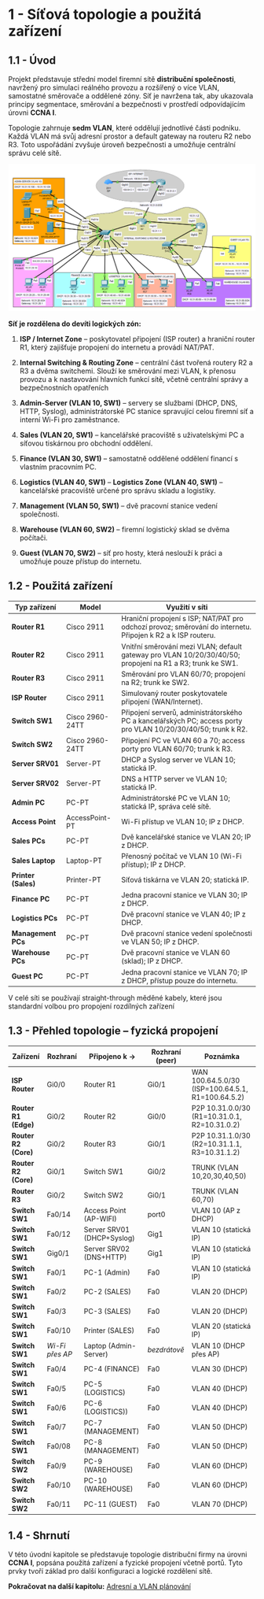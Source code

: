 
# **1 - Síťová topologie a použitá zařízení**

## 1.1 - Úvod

Projekt představuje střední model firemní sítě **distribuční společnosti**, navržený pro simulaci reálného provozu a rozšířený o více VLAN, samostatné směrovače a oddělené zóny. Síť je navržena tak, aby ukazovala principy segmentace, směrování a bezpečnosti v prostředí odpovídajícím úrovni **CCNA I**.

Topologie zahrnuje **sedm VLAN**, které oddělují jednotlivé části podniku. Každá VLAN má svůj adresní prostor a default gateway na routeru R2 nebo R3. Toto uspořádání zvyšuje úroveň bezpečnosti a umožňuje centrální správu celé sítě.

![Typology-map](../images/Pasted%20image%2020250924020629.png)

**Síť je rozdělena do devíti logických zón:**

1. **ISP / Internet Zone** – poskytovatel připojení (ISP router) a hraniční router R1, který zajišťuje propojení do internetu a provádí NAT/PAT.
    
2. **Internal Switching & Routing Zone** – centrální část tvořená routery R2 a R3 a dvěma switchemi. Slouží ke směrování mezi VLAN, k přenosu provozu a k nastavování hlavních funkcí sítě, včetně centrální správy a bezpečnostních opatřeních
    
3. **Admin-Server (VLAN 10, SW1)** – servery se službami (DHCP, DNS, HTTP, Syslog), administrátorské PC stanice spravující celou firemní síť a interní Wi-Fi pro zaměstnance.
    
4. **Sales (VLAN 20, SW1)** – kancelářské pracoviště s uživatelskými PC a síťovou tiskárnou pro obchodní oddělení.
    
5. **Finance (VLAN 30, SW1)** – samostatně oddělené oddělení financí s vlastním pracovním PC.
    
6. **Logistics (VLAN 40, SW1)** – **Logistics Zone (VLAN 40, SW1)** – kancelářské pracoviště určené pro správu skladu a logistiky.
    
7. **Management (VLAN 50, SW1)** – dvě pracovní stanice vedení společnosti.
    
8. **Warehouse (VLAN 60, SW2)** – firemní logistický sklad se dvěma počítači.
    
9. **Guest (VLAN 70, SW2)** – síť pro hosty, která neslouží k práci a umožňuje pouze přístup do internetu.
    

## 1.2 - Použitá zařízení

| Typ zařízení        | Model           | Využití v síti                                                                                                 |
| ------------------- | --------------- | -------------------------------------------------------------------------------------------------------------- |
| **Router R1**       | Cisco 2911      | Hraniční propojení s ISP; NAT/PAT pro odchozí provoz; směrování do internetu. Připojen k R2 a k ISP routeru.   |
| **Router R2**       | Cisco 2911      | Vnitřní směrování mezi VLAN; default gateway pro VLAN 10/20/30/40/50; propojení na R1 a R3; trunk ke SW1.      |
| **Router R3**       | Cisco 2911      | Směrování pro VLAN 60/70; propojení na R2; trunk ke SW2.                                                       |
| **ISP Router**      | Cisco 2911      | Simulovaný router poskytovatele připojení (WAN/Internet).                                                      |
| **Switch SW1**      | Cisco 2960-24TT | Připojení serverů, administrátorského PC a kancelářských PC; access porty pro VLAN 10/20/30/40/50; trunk k R2. |
| **Switch SW2**      | Cisco 2960-24TT | Připojení PC ve VLAN 60 a 70; access porty pro VLAN 60/70; trunk k R3.                                         |
| **Server SRV01**    | Server-PT       | DHCP a Syslog server ve VLAN 10; statická IP.                                                                  |
| **Server SRV02**    | Server-PT       | DNS a HTTP server ve VLAN 10; statická IP.                                                                     |
| **Admin PC**        | PC-PT           | Administrátorské PC ve VLAN 10; statická IP, správa celé sítě.                                                 |
| **Access Point**    | AccessPoint-PT  | Wi-Fi přístup ve VLAN 10; IP z DHCP.                                                                           |
| **Sales PCs**       | PC-PT           | Dvě kancelářské stanice ve VLAN 20; IP z DHCP.                                                                 |
| **Sales Laptop**    | Laptop-PT       | Přenosný počítač ve VLAN 10 (Wi-Fi přístup); IP z DHCP.                                                        |
| **Printer (Sales)** | Printer-PT      | Síťová tiskárna ve VLAN 20; statická IP.                                                                       |
| **Finance PC**      | PC-PT           | Jedna pracovní stanice ve VLAN 30; IP z DHCP.                                                                  |
| **Logistics PCs**   | PC-PT           | Dvě pracovní stanice ve VLAN 40; IP z DHCP.                                                                    |
| **Management PCs**  | PC-PT           | Dvě pracovní stanice vedení společnosti ve VLAN 50; IP z DHCP.                                                 |
| **Warehouse PCs**   | PC-PT           | Dvě pracovní stanice ve VLAN 60 (sklad); IP z DHCP.                                                            |
| **Guest PC**        | PC-PT           | Jedna pracovní stanice ve VLAN 70; IP z DHCP, přístup pouze do internetu.                                      |

V celé síti se používají straight-through měděné kabely, které jsou standardní volbou pro propojení rozdílných zařízení 


## 1.3 - Přehled topologie – fyzická propojení

| Zařízení             | Rozhraní        | Připojeno k ->             | Rozhraní (peer) | Poznámka                                          |
| -------------------- | --------------- | -------------------------- | --------------- | ------------------------------------------------- |
| **ISP Router**       | Gi0/0           | Router R1                  | Gi0/1           | WAN 100.64.5.0/30 (ISP=100.64.5.1, R1=100.64.5.2) |
| **Router R1 (Edge)** | Gi0/2           | Router R2                  | Gi0/0           | P2P 10.31.0.0/30 (R1=10.31.0.1, R2=10.31.0.2)     |
| **Router R2 (Core)** | Gi0/2           | Router R3                  | Gi0/1           | P2P 10.31.1.0/30 (R2=10.31.1.1, R3=10.31.1.2)     |
| **Router R2 (Core)** | Gi0/1           | Switch SW1                 | Gi0/2           | TRUNK (VLAN 10,20,30,40,50)                       |
| **Router R3**        | Gi0/2           | Switch SW2                 | Gi0/1           | TRUNK (VLAN 60,70)                                |
| **Switch SW1**       | Fa0/14          | Access Point (AP-WIFI)     | port0           | VLAN 10 (AP z DHCP)                               |
| **Switch SW1**       | Fa0/12          | Server SRV01 (DHCP+Syslog) | Gig1            | VLAN 10 (statická IP)                             |
| **Switch SW1**       | Gig0/1          | Server SRV02 (DNS+HTTP)    | Gig1            | VLAN 10 (statická IP)                             |
| **Switch SW1**       | Fa0/1           | PC-1 (Admin)               | Fa0             | VLAN 10 (statická IP)                             |
| **Switch SW1**       | Fa0/2           | PC-2 (SALES)               | Fa0             | VLAN 20 (DHCP)                                    |
| **Switch SW1**       | Fa0/3           | PC-3 (SALES)               | Fa0             | VLAN 20 (DHCP)                                    |
| **Switch SW1**       | Fa0/10          | Printer (SALES)            | Fa0             | VLAN 20 (statická IP)                             |
| **Switch SW1**       | _Wi-Fi přes AP_ | Laptop (Admin-Server)      | _bezdrátově_    | VLAN 10 (DHCP přes AP)                            |
| **Switch SW1**       | Fa0/4           | PC-4 (FINANCE)             | Fa0             | VLAN 30 (DHCP)                                    |
| **Switch SW1**       | Fa0/5           | PC-5 (LOGISTICS)           | Fa0             | VLAN 40 (DHCP)                                    |
| **Switch SW1**       | Fa0/6           | PC-6 (LOGISTICS))          | Fa0             | VLAN 40 (DHCP)                                    |
| **Switch SW1**       | Fa0/7           | PC-7 (MANAGEMENT)          | Fa0             | VLAN 50 (DHCP)                                    |
| **Switch SW1**       | Fa0/08          | PC-8 (MANAGEMENT)          | Fa0             | VLAN 50 (DHCP)                                    |
| **Switch SW2**       | Fa0/9           | PC-9 (WAREHOUSE)           | Fa0             | VLAN 60 (DHCP)                                    |
| **Switch SW2**       | Fa0/10          | PC-10 (WAREHOUSE)          | Fa0             | VLAN 60 (DHCP)                                    |
| **Switch SW2**       | Fa0/11          | PC-11 (GUEST)              | Fa0             | VLAN 70 (DHCP)                                    |



## 1.4 - Shrnutí

V této úvodní kapitole se představuje topologie distribuční firmy na úrovni **CCNA I**, popsána použitá zařízení a fyzické propojení včetně portů. Tyto prvky tvoří základ pro další konfiguraci a logické rozdělení sítě.

**Pokračovat na další kapitolu:** [Adresní a VLAN plánování](02-adresni-a-vlan-planovani.md)























































































